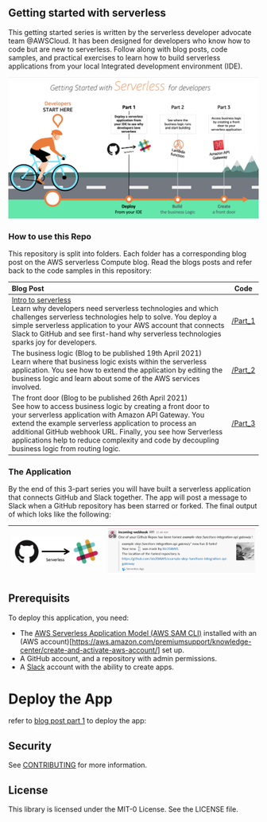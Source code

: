 ## Getting started with serverless

This getting started series is written by the serverless developer advocate team @AWSCloud. It has been designed for developers who know how to code but are new to serverless. Follow along with blog posts, code samples, and practical exercises to learn how to build serverless applications from your local Integrated development environment (IDE).

![img](/resources/gettingstarted-developer.png)



### How to use this Repo

This repository is split into folders. Each folder has a corresponding blog post on the AWS serverless Compute blog. Read the blogs posts and refer back to the code samples in this repository:

| Blog Post                                                                                                                                                                                                                                                                                                                                                                 | Code               |
| :------------------------------------------------------------------------------------------------------------------------------------------------------------------------------------------------------------------------------------------------------------------------------------------------------------------------------------------------------------------------ | ------------------ |
| [Intro to serverless](https://aws.amazon.com/blogs/compute/getting-started-with-serverless-for-developers-part-1/) <br> Learn why developers need serverless technologies and which challenges serverless technologies help to solve. You deploy a simple serverless application to your AWS account that connects Slack to GitHub and see first-hand why serverless technologies sparks joy for developers.                                                     | [/Part_1](/part_1) |
| The business logic (Blog to be published 19th April 2021) <br> Learn where that business logic exists within the serverless application. You see how to extend the application by editing the business logic and learn about some of the AWS services involved.                                                                                                                                          | [/Part_2](/part_2) |
| The front door (Blog to be published 26th April 2021) <br> See how to access business logic by creating a front door to your serverless application with Amazon API Gateway. You extend the example serverless application to process an additional GitHub webhook URL. Finally, you see how Serverless applications help to reduce complexity and code by decoupling business logic from routing logic. | [/Part_3](/part_3) |


### The Application

By the end of this 3-part series you will have built a serverless application that connects GitHub and Slack together. The app will post a message to Slack when a GitHub repository has been starred or forked. The final output of which loks like the following:


| ![simple Serverless](/resources/simpleserverless.png) | ![GitHub to Slack](/resources/slackpost.png) |
| :---------------------------------------------------- | -------------------------------------------- |


## Prerequisits

To deploy this application, you need:
* The [AWS Serverless Application Model (AWS SAM CLI)](https://docs.aws.amazon.com/serverless-application-model/latest/developerguide/serverless-sam-cli-install.html) installed with an (AWS account)[https://aws.amazon.com/premiumsupport/knowledge-center/create-and-activate-aws-account/] set up.
* A GitHub account, and a repository with admin permissions.
* A [Slack](https://slack.com/) account with the ability to create apps.


# Deploy the App
refer to [blog post part 1](https://aws.amazon.com/blogs/compute/getting-started-with-serverless-for-developers-part-1/) to deploy the app:


## Security

See [CONTRIBUTING](CONTRIBUTING.md#security-issue-notifications) for more information.

## License

This library is licensed under the MIT-0 License. See the LICENSE file.


